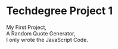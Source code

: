 # Techdegree Project 1
My First Project,  
A Random Quote Generator,  
I only wrote the JavaScript Code. 
